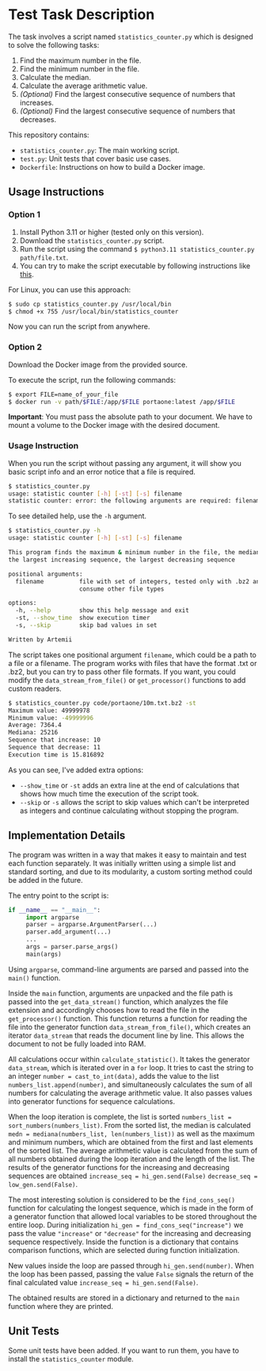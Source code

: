 # Test Task Description

The task involves a script named `statistics_counter.py` which is designed to solve the following tasks:

1. Find the maximum number in the file.
2. Find the minimum number in the file.
3. Calculate the median.
4. Calculate the average arithmetic value.
5. *(Optional)* Find the largest consecutive sequence of numbers that increases.
6. *(Optional)* Find the largest consecutive sequence of numbers that decreases.

This repository contains:

- `statistics_counter.py`: The main working script.
- `test.py`: Unit tests that cover basic use cases.
- `Dockerfile`: Instructions on how to build a Docker image.

## Usage Instructions

### Option 1

1. Install Python 3.11 or higher (tested only on this version).
2. Download the `statistics_counter.py` script.
3. Run the script using the command `$ python3.11 statistics_counter.py path/file.txt`.
4. You can try to make the script executable by following instructions like [this](https://stackoverflow.com/a/27762412/16608168).

For Linux, you can use this approach:

```bash
$ sudo cp statistics_counter.py /usr/local/bin
$ chmod +x 755 /usr/local/bin/statistics_counter
```

Now you can run the script from anywhere.

### Option 2

Download the Docker image from the provided source.

To execute the script, run the following commands:

```bash
$ export FILE=name_of_your_file
$ docker run -v path/$FILE:/app/$FILE portaone:latest /app/$FILE
```

**Important**: You must pass the absolute path to your document. We have to mount a volume to the Docker image with the desired document.

### Usage Instruction

When you run the script without passing any argument, it will show you basic script info and an error notice that a file is required.

```bash
$ statistics_counter.py
usage: statistic counter [-h] [-st] [-s] filename
statistic counter: error: the following arguments are required: filename
```

To see detailed help, use the `-h` argument.

```bash
$ statistics_counter.py -h
usage: statistic counter [-h] [-st] [-s] filename

This program finds the maximum & minimum number in the file, the median, average arithmetic,
the largest increasing sequence, the largest decreasing sequence

positional arguments:
  filename          file with set of integers, tested only with .bz2 and .txt, but can
                    consume other file types

options:
  -h, --help        show this help message and exit
  -st, --show_time  show execution timer
  -s, --skip        skip bad values in set

Written by Artemii
```

The script takes one positional argument `filename`, which could be a path to a file or a filename. The program works with files that have the format .txt or .bz2, but you can try to pass other file formats. If you want, you could modify the `data_stream_from_file()` or `get_processor()` functions to add custom readers.

```bash
$ statistics_counter.py code/portaone/10m.txt.bz2 -st
Maximum value: 49999978
Minimum value: -49999996
Average: 7364.4
Mediana: 25216
Sequence that increase: 10
Sequence that decrease: 11
Execution time is 15.816892
```

As you can see, I've added extra options:

- `--show_time` or `-st` adds an extra line at the end of calculations that shows how much time the execution of the script took.
- `--skip` or `-s` allows the script to skip values which can't be interpreted as integers and continue calculating without stopping the program.

## Implementation Details

The program was written in a way that makes it easy to maintain and test each function separately. It was initially written using a simple list and standard sorting, and due to its modularity, a custom sorting method could be added in the future.

The entry point to the script is:

```python
if __name__ == "__main__":
     import argparse
     parser = argparse.ArgumentParser(...)
     parser.add_argument(...)
     ...
     args = parser.parse_args()
     main(args)
```

Using `argparse`, command-line arguments are parsed and passed into the `main()` function.

Inside the `main` function, arguments are unpacked and the file path is passed into the `get_data_stream()` function, which analyzes the file extension and accordingly chooses how to read the file in the `get_processor()` function. This function returns a function for reading the file into the generator function `data_stream_from_file()`, which creates an iterator `data_stream` that reads the document line by line. This allows the document to not be fully loaded into RAM.

All calculations occur within `calculate_statistic()`. It takes the generator `data_stream`, which is iterated over in a `for` loop. It tries to cast the string to an integer `number = cast_to_int(data)`, adds the value to the list `numbers_list.append(number)`, and simultaneously calculates the sum of all numbers for calculating the average arithmetic value. It also passes values into generator functions for sequence calculations.

When the loop iteration is complete, the list is sorted `numbers_list = sort_numbers(numbers_list)`. From the sorted list, the median is calculated `medn = mediana(numbers_list, len(numbers_list))` as well as the maximum and minimum numbers, which are obtained from the first and last elements of the sorted list. The average arithmetic value is calculated from the sum of all numbers obtained during the loop iteration and the length of the list. The results of the generator functions for the increasing and decreasing sequences are obtained `increase_seq = hi_gen.send(False)` `decrease_seq = low_gen.send(False)`.

The most interesting solution is considered to be the `find_cons_seq()` function for calculating the longest sequence, which is made in the form of a generator function that allowed local variables to be stored throughout the entire loop. During initialization `hi_gen = find_cons_seq("increase")` we pass the value `"increase"` or `"decrease"` for the increasing and decreasing sequence respectively. Inside the function is a dictionary that contains comparison functions, which are selected during function initialization.

New values inside the loop are passed through `hi_gen.send(number)`. When the loop has been passed, passing the value `False` signals the return of the final calculated value `increase_seq = hi_gen.send(False)`.

The obtained results are stored in a dictionary and returned to the `main` function where they are printed.

## Unit Tests

Some unit tests have been added. If you want to run them, you have to install the `statistics_counter` module.